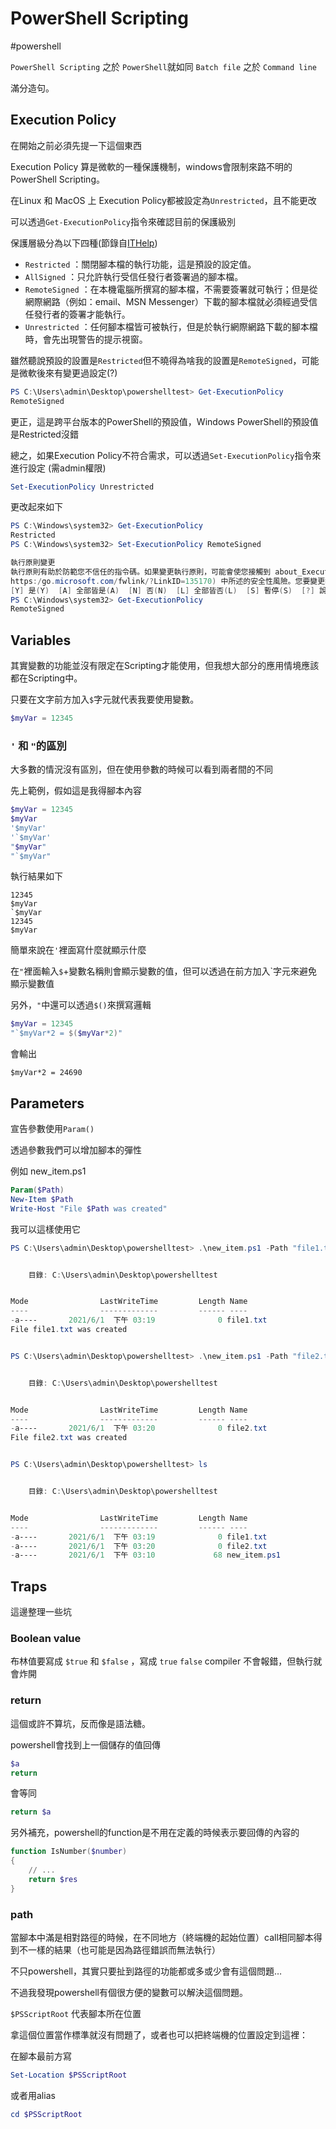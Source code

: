 # PowerShell Scripting

#powershell

`PowerShell Scripting` 之於 `PowerShell`就如同 `Batch file` 之於 `Command line`

滿分造句。

## Execution Policy

在開始之前必須先提一下這個東西

Execution Policy 算是微軟的一種保護機制，windows會限制來路不明的PowerShell Scripting。

在Linux 和 MacOS 上 Execution Policy都被設定為`Unrestricted`，且不能更改

可以透過`Get-ExecutionPolicy`指令來確認目前的保護級別

保護層級分為以下四種(節錄自[ITHelp](https://ithelp.ithome.com.tw/articles/10028377))

* `Restricted` ：關閉腳本檔的執行功能，這是預設的設定值。
* `AllSigned` ：只允許執行受信任發行者簽署過的腳本檔。
* `RemoteSigned` ：在本機電腦所撰寫的腳本檔，不需要簽署就可執行；但是從網際網路（例如：email、MSN Messenger）下載的腳本檔就必須經過受信任發行者的簽署才能執行。
* `Unrestricted` ：任何腳本檔皆可被執行，但是於執行網際網路下載的腳本檔時，會先出現警告的提示視窗。

雖然聽說預設的設置是`Restricted`但不曉得為啥我的設置是`RemoteSigned`，可能是微軟後來有變更過設定(?)

```powershell
PS C:\Users\admin\Desktop\powershelltest> Get-ExecutionPolicy
RemoteSigned
```

更正，這是跨平台版本的PowerShell的預設值，Windows PowerShell的預設值是Restricted沒錯

總之，如果Execution Policy不符合需求，可以透過`Set-ExecutionPolicy`指令來進行設定 (需admin權限)

```powershell
Set-ExecutionPolicy Unrestricted
```

更改起來如下

```powershell
PS C:\Windows\system32> Get-ExecutionPolicy
Restricted
PS C:\Windows\system32> Set-ExecutionPolicy RemoteSigned

執行原則變更
執行原則有助於防範您不信任的指令碼。如果變更執行原則，可能會使您接觸到 about_Execution_Policies 說明主題 (網址為
https:/go.microsoft.com/fwlink/?LinkID=135170) 中所述的安全性風險。您要變更執行原則嗎?
[Y] 是(Y)  [A] 全部皆是(A)  [N] 否(N)  [L] 全部皆否(L)  [S] 暫停(S)  [?] 說明 (預設值為 "N"): Y
PS C:\Windows\system32> Get-ExecutionPolicy
RemoteSigned
```

## Variables

其實變數的功能並沒有限定在Scripting才能使用，但我想大部分的應用情境應該都在Scripting中。

只要在文字前方加入`$`字元就代表我要使用變數。

```powershell
$myVar = 12345
```

### `'` 和 `"`的區別

大多數的情況沒有區別，但在使用參數的時候可以看到兩者間的不同

先上範例，假如這是我得腳本內容

```powershell
$myVar = 12345
$myVar
'$myVar'
'`$myVar'
"$myVar"
"`$myVar"
```

執行結果如下

```
12345
$myVar
`$myVar
12345
$myVar
```

簡單來說在`'`裡面寫什麼就顯示什麼

在`"`裡面輸入`$`+變數名稱則會顯示變數的值，但可以透過在前方加入`字元來避免顯示變數值

另外，`"`中還可以透過`$()`來撰寫邏輯

```powershell
$myVar = 12345
"`$myVar*2 = $($myVar*2)"
```

會輸出

```
$myVar*2 = 24690
```

## Parameters

宣告參數使用`Param()`

透過參數我們可以增加腳本的彈性

例如 new_item.ps1

```powershell
Param($Path)
New-Item $Path
Write-Host "File $Path was created"
```

我可以這樣使用它

```powershell
PS C:\Users\admin\Desktop\powershelltest> .\new_item.ps1 -Path "file1.txt"


    目錄: C:\Users\admin\Desktop\powershelltest


Mode                LastWriteTime         Length Name
----                -------------         ------ ----
-a----       2021/6/1  下午 03:19              0 file1.txt
File file1.txt was created


PS C:\Users\admin\Desktop\powershelltest> .\new_item.ps1 -Path "file2.txt"


    目錄: C:\Users\admin\Desktop\powershelltest


Mode                LastWriteTime         Length Name
----                -------------         ------ ----
-a----       2021/6/1  下午 03:20              0 file2.txt
File file2.txt was created


PS C:\Users\admin\Desktop\powershelltest> ls


    目錄: C:\Users\admin\Desktop\powershelltest


Mode                LastWriteTime         Length Name
----                -------------         ------ ----
-a----       2021/6/1  下午 03:19              0 file1.txt
-a----       2021/6/1  下午 03:20              0 file2.txt
-a----       2021/6/1  下午 03:10             68 new_item.ps1
```

## Traps

這邊整理一些坑

### Boolean value

布林值要寫成 `$true` 和 `$false` ，寫成 `true` `false` compiler 不會報錯，但執行就會炸開

### return

這個或許不算坑，反而像是語法糖。

powershell會找到上一個儲存的值回傳

```powershell
$a
return
```

會等同

```powershell
return $a
```

另外補充，powershell的function是不用在定義的時候表示要回傳的內容的

```powershell
function IsNumber($number)
{
	// ...
	return $res
}
```

### path

當腳本中滿是相對路徑的時候，在不同地方（終端機的起始位置）call相同腳本得到不一樣的結果（也可能是因為路徑錯誤而無法執行）

不只powershell，其實只要扯到路徑的功能都或多或少會有這個問題…

不過我發現powershell有個很方便的變數可以解決這個問題。

`$PSScriptRoot` 代表腳本所在位置

拿這個位置當作標準就沒有問題了，或者也可以把終端機的位置設定到這裡：

在腳本最前方寫

```powershell
Set-Location $PSScriptRoot
```

或者用alias

```powershell
cd $PSScriptRoot
```
